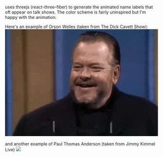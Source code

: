 uses threejs (react-three-fiber) to generate the animated name labels that oft appear on talk shows. The color scheme is fairly uninspired but I'm happy with the animation.

Here's an example of Orson Welles (taken from The Dick Cavett Show):
![](src/assets/examples/orson.gif)

and another example of Paul Thomas Anderson (taken from Jimmy Kimmel Live)
![](src/assets/examples/pta.png)
